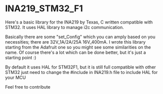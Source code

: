 # INA219_STM32_F1
Here's a basic library for the INA219 by Texas, C written compatible with STM32. It uses HAL library to manage i2c communication.

Basically there are some "set_Config" which you can amply based on you necessities; there are 32V_1A/2A/25A 16V_400mA. I wrote this library starting from the Adafruit one so you might see some similarities on the name. Of course there's a lot which can be done better, but it's just a starting point :)

By default it uses HAL for STM32F1, but it is still full compatible with other STM32 just need to change the #include in INA219.h file to include HAL for your MCU

Feel free to contribute
